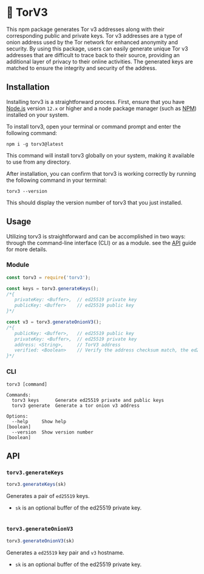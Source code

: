 # 🧅 TorV3

This npm package generates Tor v3 addresses along with their corresponding public and private keys. Tor v3 addresses are a type of onion address used by the Tor network for enhanced anonymity and security. By using this package, users can easily generate unique Tor v3 addresses that are difficult to trace back to their source, providing an additional layer of privacy to their online activities. The generated keys are matched to ensure the integrity and security of the address.

## Installation

Installing torv3 is a straightforward process. First, ensure that you have [Node.js](https://nodejs.org/) version `12.x` or higher and a node package manager (such as [NPM](https://www.npmjs.com/)) installed on your system.

To install torv3, open your terminal or command prompt and enter the following command:

```
npm i -g torv3@latest
```

This command will install torv3 globally on your system, making it available to use from any directory.

After installation, you can confirm that torv3 is working correctly by running the following command in your terminal:

```
torv3 --version
```

This should display the version number of torv3 that you just installed.

## Usage

Utilizing torv3 is straightforward and can be accomplished in two ways: through the command-line interface (CLI) or as a module. see the [API](#api) guide for more details.

### Module

```js
const torv3 = require('torv3');

const keys = torv3.generateKeys();
/*{
   privateKey: <Buffer>,  // ed25519 private key
   publicKey: <Buffer>    // ed25519 public key
}*/

const v3 = torv3.generateOnionV3();
/*{
   publicKey: <Buffer>,   // ed25519 public key
   privateKey: <Buffer>,  // ed25519 private key
   address: <String>,     // TorV3 address
   verified: <Boolean>    // Verify the address checksum match, the ed25519 public key.
}*/

```

### CLI

```
torv3 [command]

Commands:
  torv3 keys      Generate ed25519 private and public keys
  torv3 generate  Generate a tor onion v3 address

Options:
  --help     Show help                                                 [boolean]
  --version  Show version number                                       [boolean]
```

## API

### `torv3.generateKeys`
```js
torv3.generateKeys(sk)
```
Generates a pair of `ed25519` keys.
- `sk` is an optional buffer of the ed25519 private key.

# 

### `torv3.generateOnionV3`
```js
torv3.generateOnionV3(sk)
```
Generates a `ed25519` key pair and `v3` hostname.
- `sk` is an optional buffer of the ed25519 private key.
